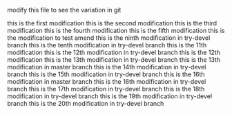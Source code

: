 modify this file to see the variation in git

this is the first modification
this is the second modification
this is the third modification
this is the fourth modification
this is the fifth modification
this is the modification to test amend
this is the ninth modification in try-devel branch
this is the tenth modification in try-devel branch
this is the 11th modification
this is the 12th modification in try-devel branch
this is the 12th modification
this is the 13th modification in try-devel branch
this is the 13th modification in master branch
this is the 14th modification in try-devel branch
this is the 15th modification in try-devel branch
this is the 16th modification in master branch
this is the 16th modification in try-devel branch
this is the 17th modification in try-devel branch
this is the 18th modification in try-devel branch
this is the 19th modification in try-devel branch
this is the 20th modification in try-devel branch
